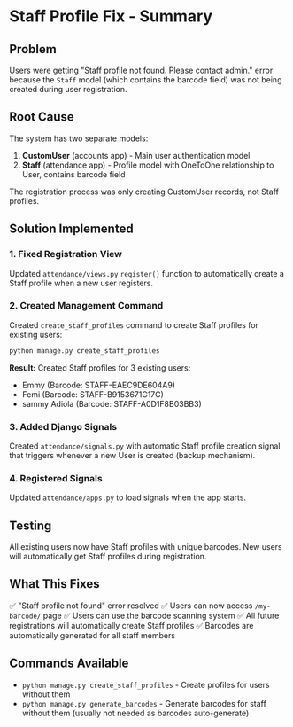# Staff Profile Fix - Summary

## Problem
Users were getting "Staff profile not found. Please contact admin." error because the `Staff` model (which contains the barcode field) was not being created during user registration.

## Root Cause
The system has two separate models:
1. **CustomUser** (accounts app) - Main user authentication model
2. **Staff** (attendance app) - Profile model with OneToOne relationship to User, contains barcode field

The registration process was only creating CustomUser records, not Staff profiles.

## Solution Implemented

### 1. Fixed Registration View
Updated `attendance/views.py` `register()` function to automatically create a Staff profile when a new user registers.

### 2. Created Management Command
Created `create_staff_profiles` command to create Staff profiles for existing users:
```bash
python manage.py create_staff_profiles
```

**Result:** Created Staff profiles for 3 existing users:
- Emmy (Barcode: STAFF-EAEC9DE604A9)
- Femi (Barcode: STAFF-B9153671C17C)
- sammy Adiola (Barcode: STAFF-A0D1F8B03BB3)

### 3. Added Django Signals
Created `attendance/signals.py` with automatic Staff profile creation signal that triggers whenever a new User is created (backup mechanism).

### 4. Registered Signals
Updated `attendance/apps.py` to load signals when the app starts.

## Testing
All existing users now have Staff profiles with unique barcodes. New users will automatically get Staff profiles during registration.

## What This Fixes
✅ "Staff profile not found" error resolved
✅ Users can now access `/my-barcode/` page
✅ Users can use the barcode scanning system
✅ All future registrations will automatically create Staff profiles
✅ Barcodes are automatically generated for all staff members

## Commands Available
- `python manage.py create_staff_profiles` - Create profiles for users without them
- `python manage.py generate_barcodes` - Generate barcodes for staff without them (usually not needed as barcodes auto-generate)
